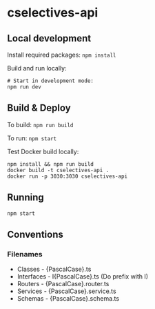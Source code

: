 # cselectives-api

## Local development

Install required packages: `npm install`

Build and run locally:

```
# Start in development mode:
npm run dev
```

## Build & Deploy

To build: `npm run build`

To run: `npm start`

Test Docker build locally:

```
npm install && npm run build
docker build -t cselectives-api .
docker run -p 3030:3030 cselectives-api
```

## Running

```
npm start
```

## Conventions

### Filenames

- Classes - {PascalCase}.ts
- Interfaces - I{PascalCase}.ts (Do prefix with I)
- Routers - {PascalCase}.router.ts
- Services - {PascalCase}.service.ts
- Schemas - {PascalCase}.schema.ts
